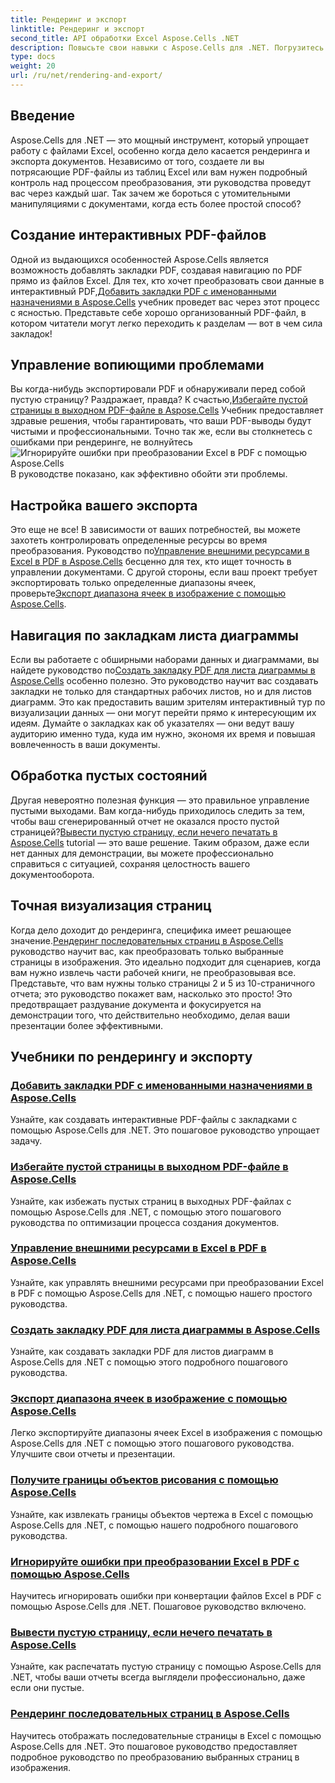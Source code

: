 ```yaml
---
title: Рендеринг и экспорт
linktitle: Рендеринг и экспорт
second_title: API обработки Excel Aspose.Cells .NET
description: Повысьте свои навыки с Aspose.Cells для .NET. Погрузитесь в руководства по рендерингу, экспорту и созданию интерактивных документов Excel PDF.
type: docs
weight: 20
url: /ru/net/rendering-and-export/
---
```

## Введение

Aspose.Cells для .NET — это мощный инструмент, который упрощает работу с файлами Excel, особенно когда дело касается рендеринга и экспорта документов. Независимо от того, создаете ли вы потрясающие PDF-файлы из таблиц Excel или вам нужен подробный контроль над процессом преобразования, эти руководства проведут вас через каждый шаг. Так зачем же бороться с утомительными манипуляциями с документами, когда есть более простой способ?

## Создание интерактивных PDF-файлов

 Одной из выдающихся особенностей Aspose.Cells является возможность добавлять закладки PDF, создавая навигацию по PDF прямо из файлов Excel. Для тех, кто хочет преобразовать свои данные в интерактивный PDF,[Добавить закладки PDF с именованными назначениями в Aspose.Cells](./add-pdf-bookmarks/) учебник проведет вас через этот процесс с ясностью. Представьте себе хорошо организованный PDF-файл, в котором читатели могут легко переходить к разделам — вот в чем сила закладок!

## Управление вопиющими проблемами

Вы когда-нибудь экспортировали PDF и обнаруживали перед собой пустую страницу? Раздражает, правда? К счастью,[Избегайте пустой страницы в выходном PDF-файле в Aspose.Cells](./avoid-blank-page-in-output-pdf/) Учебник предоставляет здравые решения, чтобы гарантировать, что ваши PDF-выводы будут чистыми и профессиональными. Точно так же, если вы столкнетесь с ошибками при рендеринге, не волнуйтесь![Игнорируйте ошибки при преобразовании Excel в PDF с помощью Aspose.Cells](./ignore-errors-while-rendering/) В руководстве показано, как эффективно обойти эти проблемы.

## Настройка вашего экспорта

 Это еще не все! В зависимости от ваших потребностей, вы можете захотеть контролировать определенные ресурсы во время преобразования. Руководство по[Управление внешними ресурсами в Excel в PDF в Aspose.Cells](./control-loading-of-external-resources/) бесценно для тех, кто ищет точность в управлении документами. С другой стороны, если ваш проект требует экспортировать только определенные диапазоны ячеек, проверьте[Экспорт диапазона ячеек в изображение с помощью Aspose.Cells](./export-range-of-cells-to-image/).

## Навигация по закладкам листа диаграммы

 Если вы работаете с обширными наборами данных и диаграммами, вы найдете руководство по[Создать закладку PDF для листа диаграммы в Aspose.Cells](./create-pdf-bookmark-entry-for-chart-sheet/) особенно полезно. Это руководство научит вас создавать закладки не только для стандартных рабочих листов, но и для листов диаграмм. Это как предоставить вашим зрителям интерактивный тур по визуализации данных — они могут перейти прямо к интересующим их идеям. Думайте о закладках как об указателях — они ведут вашу аудиторию именно туда, куда им нужно, экономя их время и повышая вовлеченность в ваши документы.

## Обработка пустых состояний

 Другая невероятно полезная функция — это правильное управление пустыми выходами. Вам когда-нибудь приходилось следить за тем, чтобы ваш сгенерированный отчет не оказался просто пустой страницей?[Вывести пустую страницу, если нечего печатать в Aspose.Cells](./output-blank-page-when-nothing-to-print/) tutorial — это ваше решение. Таким образом, даже если нет данных для демонстрации, вы можете профессионально справиться с ситуацией, сохраняя целостность вашего документооборота.

## Точная визуализация страниц

Когда дело доходит до рендеринга, специфика имеет решающее значение.[Рендеринг последовательных страниц в Aspose.Cells](./render-limited-number-of-sequential-pages/) руководство научит вас, как преобразовать только выбранные страницы в изображения. Это идеально подходит для сценариев, когда вам нужно извлечь части рабочей книги, не преобразовывая все. Представьте, что вам нужны только страницы 2 и 5 из 10-страничного отчета; это руководство покажет вам, насколько это просто! Это предотвращает раздувание документа и фокусируется на демонстрации того, что действительно необходимо, делая ваши презентации более эффективными.

## Учебники по рендерингу и экспорту
### [Добавить закладки PDF с именованными назначениями в Aspose.Cells](./add-pdf-bookmarks/)
Узнайте, как создавать интерактивные PDF-файлы с закладками с помощью Aspose.Cells для .NET. Это пошаговое руководство упрощает задачу.
### [Избегайте пустой страницы в выходном PDF-файле в Aspose.Cells](./avoid-blank-page-in-output-pdf/)
Узнайте, как избежать пустых страниц в выходных PDF-файлах с помощью Aspose.Cells для .NET, с помощью этого пошагового руководства по оптимизации процесса создания документов.
### [Управление внешними ресурсами в Excel в PDF в Aspose.Cells](./control-loading-of-external-resources/)
Узнайте, как управлять внешними ресурсами при преобразовании Excel в PDF с помощью Aspose.Cells для .NET, с помощью нашего простого руководства.
### [Создать закладку PDF для листа диаграммы в Aspose.Cells](./create-pdf-bookmark-entry-for-chart-sheet/)
Узнайте, как создавать закладки PDF для листов диаграмм в Aspose.Cells для .NET с помощью этого подробного пошагового руководства.
### [Экспорт диапазона ячеек в изображение с помощью Aspose.Cells](./export-range-of-cells-to-image/)
Легко экспортируйте диапазоны ячеек Excel в изображения с помощью Aspose.Cells для .NET с помощью этого пошагового руководства. Улучшите свои отчеты и презентации.
### [Получите границы объектов рисования с помощью Aspose.Cells](./get-draw-object-and-bound/)
Узнайте, как извлекать границы объектов чертежа в Excel с помощью Aspose.Cells для .NET, с помощью нашего подробного пошагового руководства.
### [Игнорируйте ошибки при преобразовании Excel в PDF с помощью Aspose.Cells](./ignore-errors-while-rendering/)
Научитесь игнорировать ошибки при конвертации файлов Excel в PDF с помощью Aspose.Cells для .NET. Пошаговое руководство включено.
### [Вывести пустую страницу, если нечего печатать в Aspose.Cells](./output-blank-page-when-nothing-to-print/)
Узнайте, как распечатать пустую страницу с помощью Aspose.Cells для .NET, чтобы ваши отчеты всегда выглядели профессионально, даже если они пустые.
### [Рендеринг последовательных страниц в Aspose.Cells](./render-limited-number-of-sequential-pages/)
Научитесь отображать последовательные страницы в Excel с помощью Aspose.Cells для .NET. Это пошаговое руководство предоставляет подробное руководство по преобразованию выбранных страниц в изображения.